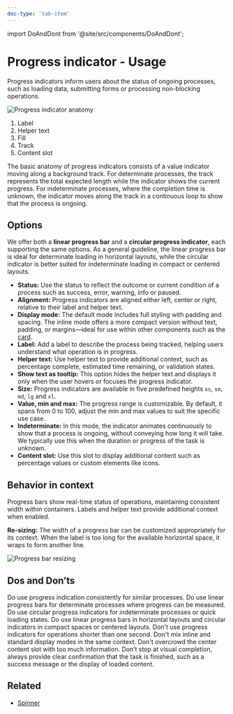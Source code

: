 ```yaml
---
doc-type: 'tab-item'
---
```


import DoAndDont from '@site/src/components/DoAndDont';

# Progress indicator - Usage

Progress indicators inform users about the status of ongoing processes, such as loading data, submitting forms or processing non-blocking operations.

![Progress indicator anatomy](https://www.figma.com/design/wEptRgAezDU1z80Cn3eZ0o/iX-Documentation-illustrations?node-id=2094-345&t=pq3AmdWOVOjIx4S4-4)

1. Label
2. Helper text
3. Fill
4. Track
5. Content slot

The basic anatomy of progress indicators consists of a value indicator moving along a background track. For determinate processes, the track represents the total expected length while the indicator shows the current progress. For indeterminate processes, where the completion time is unknown, the indicator moves along the track in a continuous loop to show that the process is ongoing.

## Options

We offer both a **linear progress bar** and a **circular progress indicator**, each supporting the same options. As a general guideline, the linear progress bar is ideal for determinate loading in horizontal layouts, while the circular indicator is better suited for indeterminate loading in compact or centered layouts.

- **Status:** Use the status to reflect the outcome or current condition of a process such as success, error, warning, info or paused.
- **Alignment:** Progress indicators are aligned either left, center or right, relative to their label and helper text.
- **Display mode:** The default mode includes full styling with padding and spacing. The inline mode offers a more compact version without text, padding, or margins—ideal for use within other components such as the [card](../card/index.mdx).
- **Label:** Add a label to describe the process being tracked, helping users understand what operation is in progress.
- **Helper text:** Use helper text to provide additional context, such as percentage complete, estimated time remaining, or validation states. 
- **Show text as tooltip:** This option hides the helper text and displays it only when the user hovers or focuses the progress indicator.
- **Size:** Progress indicators are available in five predefined heights `xs`, `sm`, `md`, `lg` and `xl`.
- **Value, min and max:** The progress range is customizable. By default, it spans from 0 to 100, adjust the min and max values to suit the specific use case.
- **Indeterminate:** In this mode, the indicator animates continuously to show that a process is ongoing, without conveying how long it will take. We typically use this when the duration or progress of the task is unknown.
- **Content slot:** Use this slot to display additional content such as percentage values or custom elements like icons.

## Behavior in context

Progress bars show real-time status of operations, maintaining consistent width within containers. Labels and helper text provide additional context when enabled.

**Re-sizing:** The width of a progress bar can be customized appropriately for its context. When the label is too long for the available horizontal space, it wraps to form another line. 

![Progress bar resizing](https://www.figma.com/design/wEptRgAezDU1z80Cn3eZ0o/iX-Documentation-illustrations?node-id=5650-16162&t=pq3AmdWOVOjIx4S4-4)



## Dos and Don’ts

<DoAndDont>
  <DoAndDont.Do>
    <DoAndDont.Item>Do use progress indication consistently for similar processes.</DoAndDont.Item>
    <DoAndDont.Item>Do use linear progress bars for determinate processes where progress can be measured.</DoAndDont.Item>
    <DoAndDont.Item>Do use circular progress indicators for indeterminate processes or quick loading states.</DoAndDont.Item>
    <DoAndDont.Item>Do use linear progress bars in horizontal layouts and circular indicators in compact spaces or centered layouts.</DoAndDont.Item>    
  </DoAndDont.Do>
  <DoAndDont.Dont>
    <DoAndDont.Item>Don't use progress indicators for operations shorter than one second.</DoAndDont.Item>
    <DoAndDont.Item>Don't mix inline and standard display modes in the same context.</DoAndDont.Item>
    <DoAndDont.Item>Don't overcrowd the center content slot with too much information.</DoAndDont.Item>
    <DoAndDont.Item>Don’t stop at visual completion, always provide clear confirmation that the task is finished, such as a success message or the display of loaded content.</DoAndDont.Item>
  </DoAndDont.Dont>
</DoAndDont>


## Related

- [Spinner](../spinner)
